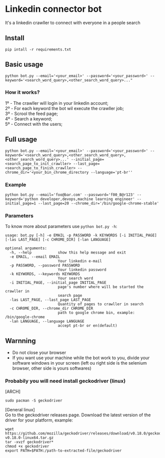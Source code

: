 # Linkedin connector bot

It's a linkedin crawller to connect with everyone in a people search

## Install
```
pip intall -r requirements.txt
```

## Basic usage
```
python bot.py --email='<your_email>' --password='<your_password>' --keyword='<search_word_query>,<other_search_word_query>..."
```

### How it works?
1º - The crawller will login in your linkedin account;<br>
2º - For each keyword the bot wil execute the crawller job;<br>
3º - Scrool the feed page;<br>
4º - Search a keyword;<br>
5º - Connect with the users;<br>

## Full usage
```
python bot.py --email='<your_email>' --password='<your_password>' --keyword='<search_word_query>,<other_search_word_query>,<other_search_word_query>...' --initial_page=<search_page_to_init_crawller> --last_page=<search_page_to_finish_crawller> --chrome_dir='<your_bin_chrome_directory --language='pt-br''
```

### Example
```
python bot.py --email='foo@bar.com' --password='f00_B@r123' --keyword='python developer,devops,machine learning engineer' --initial_page=1 --last_page=20 --chrome_dir='/bin/google-chrome-stable'
```

### Parameters
To know more about parameters use `python bot.py -h`:

```
usage: bot.py [-h] -e EMAIL -p PASSWORD -k KEYWORDS [-i INITIAL_PAGE]              [-las LAST_PAGE] [-c CHROME_DIR] [-lan LANGUAGE]

optional arguments:
  -h, --help            show this help message and exit
  -e EMAIL, --email EMAIL
                        Your linkedin e-mail
  -p PASSWORD, --password PASSWORD
                        Your linkedin password
  -k KEYWORDS, --keywords KEYWORDS
                        Your search word
  -i INITIAL_PAGE, --initial_page INITIAL_PAGE
                        page's number where will be started the crawller in
                        search page
  -las LAST_PAGE, --last_page LAST_PAGE
                        Quantity of pages to crawller in search
  -c CHROME_DIR, --chrome_dir CHROME_DIR
                        path to google chrome bin, example: /bin/google-chrome
  -lan LANGUAGE, --language LANGUAGE
                        accept pt-br or en(default)
```

## Warnning
- Do not close your browser
- If you want use your machine while the bot work to you, divide your software windows in your screen (left ou right side is the selenium browser, other side is yours softwares)

### Probabily you will need install geckodriver (linux)

[ARCH]
```
sudo pacman -S geckodriver
```

[General linux]<br>
Go to the geckodriver releases page. Download the latest version of the driver for your platform, example:
```
wget https://github.com/mozilla/geckodriver/releases/download/v0.18.0/geckodriver-v0.18.0-linux64.tar.gz
tar -xvzf geckodriver*
chmod +x geckodriver
export PATH=$PATH:/path-to-extracted-file/geckodriver
```